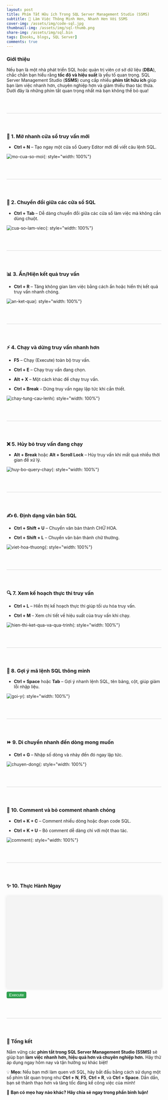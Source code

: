 ```yaml
---
layout: post
title: Phím Tắt Hữu ích Trong SQL Server Management Studio (SSMS)
subtitle: 🎯 Làm Việc Thông Minh Hơn, Nhanh Hơn Với SSMS
cover-img: /assets/img/code-sql.jpg
thumbnail-img: /assets/img/sql-thumb.png
share-img: /assets/img/sql.bin
tags: [books, blogs, SQL Server]
comments: true
---
```


### Giới thiệu
Nếu bạn là một nhà phát triển SQL hoặc quản trị viên cơ sở dữ liệu (**DBA**), chắc chắn bạn hiểu rằng **tốc độ và hiệu suất** là yếu tố quan trọng. SQL Server Management Studio (**SSMS**) cung cấp nhiều **phím tắt hữu ích** giúp bạn làm việc nhanh hơn, chuyên nghiệp hơn và giảm thiểu thao tác thừa. Dưới đây là những phím tắt quan trọng nhất mà bạn không thể bỏ qua!

<div style="border: 1px solid #e6e6e6; margin:64px 0"></div>

### 🚀 1. Mở nhanh cửa sổ truy vấn mới
* **Ctrl + N** – Tạo ngay một cửa sổ Query Editor mới để viết câu lệnh SQL.  

![mo-cua-so-moi](/assets/img/mo-cua-so-moi.gif){: style="width: 100%"}

<div style="border: 1px solid #e6e6e6; margin:64px 0"></div>

### 🔄 2. Chuyển đổi giữa các cửa sổ SQL
* **Ctrl + Tab** – Dễ dàng chuyển đổi giữa các cửa sổ làm việc mà không cần dùng chuột.

![cua-so-lam-viec](/assets/img/cua-so-lam-viec.gif){: style="width: 100%"}

<div style="border: 1px solid #e6e6e6; margin:64px 0"></div>

### 📊 3. Ẩn/Hiện kết quả truy vấn
* **Ctrl + R** – Tăng không gian làm việc bằng cách ẩn hoặc hiển thị kết quả truy vấn nhanh chóng.

![an-ket-qua](/assets/img/an-ket-qua.gif){: style="width: 100%"}

<div style="border: 1px solid #e6e6e6; margin:64px 0"></div>

### ⚡ 4. Chạy và dừng truy vấn nhanh hơn
* **F5** – Chạy (Execute) toàn bộ truy vấn.

* **Ctrl + E** – Chạy truy vấn đang chọn.

* **Alt + X** – Một cách khác để chạy truy vấn.

* **Ctrl + Break** – Dừng truy vấn ngay lập tức khi cần thiết.

![chay-tung-cau-lenh](/assets/img/chay-tung-cau-lenh.gif){: style="width: 100%"}

<div style="border: 1px solid #e6e6e6; margin:64px 0"></div>

### ❌ 5. Hủy bỏ truy vấn đang chạy
* **Alt + Break** hoặc **Alt + Scroll Lock** – Hủy truy vấn khi mất quá nhiều thời gian để xử lý.

![huy-bo-query-chay](/assets/img/huy-bo-query-chay.gif){: style="width: 100%"}

<div style="border: 1px solid #e6e6e6; margin:64px 0"></div>

### ✍️ 6. Định dạng văn bản SQL
* **Ctrl + Shift + U** – Chuyển văn bản thành CHỮ HOA.

* **Ctrl + Shift + L** – Chuyển văn bản thành chữ thường.

![viet-hoa-thuong](/assets/img/viet-hoa-thuong.gif){: style="width: 100%"}

<div style="border: 1px solid #e6e6e6; margin:64px 0"></div>

### 🔍 7. Xem kế hoạch thực thi truy vấn
* **Ctrl + L** – Hiển thị kế hoạch thực thi giúp tối ưu hóa truy vấn.

* **Ctrl + M** – Xem chi tiết về hiệu suất của truy vấn khi chạy.

![hien-thi-ket-qua-va-qua-trinh](/assets/img/hien-thi-ket-qua-va-qua-trinh.gif){: style="width: 100%"}

<div style="border: 1px solid #e6e6e6; margin:64px 0"></div>

### 🤖 8. Gợi ý mã lệnh SQL thông minh
* **Ctrl + Space** hoặc **Tab** – Gợi ý nhanh lệnh SQL, tên bảng, cột, giúp giảm lỗi nhập liệu.

![goi-y](/assets/img/goi-y.gif){: style="width: 100%"}

<div style="border: 1px solid #e6e6e6; margin:64px 0"></div>

### ⏩ 9. Di chuyển nhanh đến dòng mong muốn
* **Ctrl + G** – Nhập số dòng và nhảy đến đó ngay lập tức.

![chuyen-dong](/assets/img/chuyen-dong.gif){: style="width: 100%"}

<div style="border: 1px solid #e6e6e6; margin:64px 0"></div>

### 📝 10. Comment và bỏ comment nhanh chóng
* **Ctrl + K + C** – Comment nhiều dòng hoặc đoạn code SQL.

* **Ctrl + K + U** – Bỏ comment dễ dàng chỉ với một thao tác.

![comment](/assets/img/comment.gif){: style="width: 100%"}

<div style="border: 1px solid #e6e6e6; margin:64px 0"></div>

### ✨ 10. Thực Hành Ngay
<div id="editor" style="height: 300px; margin-top:24px; box-shadow: 0px 0px 10px 0px #00000019; background: #f4f4f4;"></div>
<button onclick="runSQL()" style="margin-top: 10px;background-color: #2ea44f;border-color: #1b1f2326; outline:none; box-shadow: 0 1px 0 #1b1f231a, inset 0 1px 0 #ffffff08; color: #fff; border-radius:4px;">Execute</button>
<pre id="sql-output" style="display: none; background: #f4f4f4; padding: 10px; margin-top: 10px;"></pre>

<script src="https://cdnjs.cloudflare.com/ajax/libs/monaco-editor/0.32.1/min/vs/loader.js"></script>
<script src="https://cdnjs.cloudflare.com/ajax/libs/sql.js/1.8.0/sql-wasm.js"></script>
<script>
require.config({ paths: { 'vs': 'https://cdnjs.cloudflare.com/ajax/libs/monaco-editor/0.32.1/min/vs' }});
require(['vs/editor/editor.main'], function() {
    window.editor = monaco.editor.create(document.getElementById('editor'), {
        value: "SELECT 'Hello, SQL!';",
        language: 'sql',
        theme: 'vs-light'
    });

    document.getElementById('editor').style.backgroundColor = '#f4f4f4';
});

async function runSQL() {
    const SQL = await initSqlJs({ locateFile: filename => `https://cdnjs.cloudflare.com/ajax/libs/sql.js/1.8.0/${filename}` });
    const db = new SQL.Database();
    const input = window.editor.getValue();
    let resultText = '';

    try {
        const result = db.exec(input);
        if (result.length > 0) {
            resultText += 'Kết quả:\n';
            result.forEach(queryResult => {
                const columns = queryResult.columns;
                const values = queryResult.values;
                resultText += 'Columns: ' + columns.join(', ') + '\n';
                values.forEach(row => {
                    resultText += row.join(', ') + '\n';
                });
            });
            document.getElementById("sql-output").style.display = "block";
        } else {
            document.getElementById("sql-output").style.display = "none";
        }
    } catch (e) {
        resultText = 'Lỗi: ' + e.message;
        document.getElementById("sql-output").style.display = "block";
    }

    document.getElementById("sql-output").innerText = resultText;
}
</script>

<div style="border: 1px solid #e6e6e6; margin:64px 0"></div>

### 🎯 Tổng kết
Nắm vững các **phím tắt trong SQL Server Management Studio (SSMS)** sẽ giúp bạn **làm việc nhanh hơn, hiệu quả hơn và chuyên nghiệp hơn.** Hãy thử áp dụng ngay hôm nay và tận hưởng sự khác biệt!

💡 **Mẹo:** Nếu bạn mới làm quen với SQL, hãy bắt đầu bằng cách sử dụng một số phím tắt quan trọng như **Ctrl + N**, **F5**, **Ctrl + R**, và **Ctrl + Space**. Dần dần, bạn sẽ thành thạo hơn và tăng tốc đáng kể công việc của mình!

🚀 **Bạn có mẹo hay nào khác? Hãy chia sẻ ngay trong phần bình luận!**

